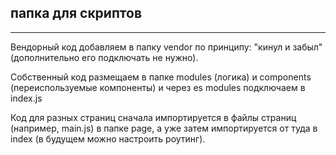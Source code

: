 ## папка для скриптов
---
Вендорный код добавляем в папку vendor по принципу: "кинул и забыл" (дополнительно его подключать не нужно).

Собственный код размещаем в папке modules (логика) и components (переиспользуемые компоненты) и через es modules подключаем в index.js

Код для разных страниц сначала импортируется в файлы страниц (например, main.js) в папке page, а уже затем импортируется от туда в index (в будущем можно настроить роутинг).
